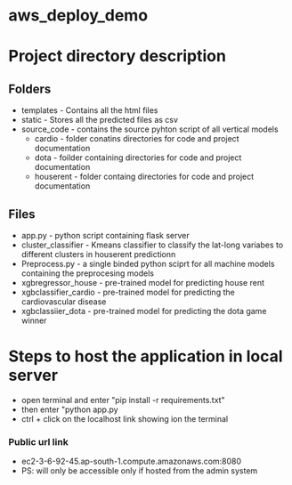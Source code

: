 # aws_deploy_demo

# Project directory description
## Folders
* templates - Contains all the html files
* static -  Stores all the predicted files as csv
* source_code - contains the source pyhton script of all vertical models 
  * cardio - folder conatins directories for code and  project documentation
  * dota  - foilder containing directories for code and project  documentation
  * houserent - folder containg directories for code and project documentation
## Files
* app.py - python script containing flask server
* cluster_classifier - Kmeans classifier to classify the lat-long variabes to different clusters in houserent predictionn
* Preprocess.py - a single binded python sciprt for all machine models containing the preprocesing models
* xgbregressor_house - pre-trained model for predicting house rent
* xgbclassifier_cardio  - pre-trained model for predicting the cardiovascular disease 
* xgbclassiier_dota - pre-trained model for predicting the dota game winner

# Steps to host the application in local server
* open terminal and enter "pip install -r  requirements.txt"
* then enter "python app.py 
* ctrl + click on the localhost link showing ion the terminal 

### Public url link
* ec2-3-6-92-45.ap-south-1.compute.amazonaws.com:8080
* PS: will only be accessible only if hosted from the admin system


